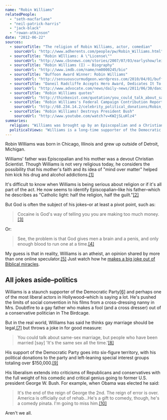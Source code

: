 ```yaml
---
name: "Robin Williams"
relatedPeople:
  - "seth-macfarlane"
  - "neil-patrick-harris"
  - "jack-black"
  - "rowan-atkinson"
date: "2012-06-22"
sources:
  - sourceTitle: "The religion of Robin Williams, actor, comedian"
    sourceUrl: "http://www.adherents.com/people/pw/Robin_Williams.html"
  - sourceTitle: "Robin WIlliams: A \"License\""
    sourceUrl: "http://www.cbsnews.com/stories/2007/07/03/earlyshow/leisure/boxoffice/main3011495.shtml"
  - sourceTitle: "Robin Williams (I) – Biography"
    sourceUrl: "http://www.imdb.com/name/nm0000245/bio"
  - sourceTitle: "Buffoon Award Winner: Robin Williams"
    sourceUrl: "http://sensuouscurmudgeon.wordpress.com/2010/04/01/buffoon-award-winner-robin-williams/"
  - sourceTitle: "Daneil Radcliffe Accepts Hero Award, Dedicates It To Suicide Prevention Volunteers"
    sourceUrl: "http://www.advocate.com/news/daily-news/2011/06/30/daniel-radcliffe-accepts-hero-award-dedicates-it-suicide-prevention"
  - sourceTitle: "Robin Williams quotes"
    sourceUrl: "http://thinkexist.com/quotation/you_could_talk_about_same-sex_marriage-but_people/332599.html"
  - sourceTitle: "Robin Williams's Federal Campaign Contribution Report"
    sourceUrl: "http://68.234.14.2/celebrity_political_donations/Robin_Williams.php"
  - sourceTitle: "Robin Williams! Destroys President Bush"
    sourceUrl: "http://www.youtube.com/watch?v=KW2jSLuHlz4"
summaries:
  religion: "Williams was brought up by an Episcopalian and a Christian Scientist. He seems to claim Episcopalian but many speculate that he's really an atheist."
  politicalViews: "Williams is a long-time supporter of the Democratic Party and quite liberal."
---
```


Robin WIlliams was born in Chicago, Illinois and grew up outside of Detroit, Michigan.

Williams' father was Episcopalian and his mother was a devout Christian Scientist. Though Williams is not very religious today, he considers the possibility that his mother's faith and its idea of "mind over matter" helped him kick his drug and alcohol addictions.<a class="source-citation" href="#http%3A%2F%2Fwww.adherents.com%2Fpeople%2Fpw%2FRobin_Williams.html" title="The religion of Robin Williams, actor, comedian">[1]</a>

It's difficult to know when Williams is being serious about religion or if it's all part of the act. He now seems to identify Episcopalian–like his father–which he describes as "Catholic light: half the religion, half the guilt."<a class="source-citation" href="#http%3A%2F%2Fwww.cbsnews.com%2Fstories%2F2007%2F07%2F03%2Fearlyshow%2Fleisure%2Fboxoffice%2Fmain3011495.shtml" title="Robin WIlliams: A &quot;License&quot;">[2]</a>

But God is often the subject of his jokes–or at least a pivot point, such as:

>Cocaine is God's way of telling you you are making too much money.<a class="source-citation" href="#http%3A%2F%2Fwww.imdb.com%2Fname%2Fnm0000245%2Fbio" title="Robin Williams (I) – Biography">[3]</a>

Or:

>See, the problem is that God gives men a brain and a penis, and only enough blood to run one at a time.<a class="source-citation" href="#http%3A%2F%2Fwww.imdb.com%2Fname%2Fnm0000245%2Fbio" title="Robin Williams (I) – Biography">[4]</a>

My guess is that in reality, Williams is an atheist, an opinion shared by more than one online speculator.<a class="source-citation" href="#http%3A%2F%2Fsensuouscurmudgeon.wordpress.com%2F2010%2F04%2F01%2Fbuffoon-award-winner-robin-williams%2F" title="Buffoon Award Winner: Robin Williams">[5]</a> Just watch how he [makes a big joke out of Biblical miracles](http://www.youtube.com/watch?v=gFI_8pHf2f0&feature=relmfu).


## All jokes aside–politics

Williams is a staunch supporter of the Democratic Party<a class="source-citation" href="#http%3A%2F%2Fwww.imdb.com%2Fname%2Fnm0000245%2Fbio" title="Robin Williams (I) – Biography">[6]</a> and perhaps one of the most liberal actors in Hollywood–which is saying a lot. He's pushed the limits of social convention in his films from a cross-dressing nanny in Mrs. Doubtfire to a gay father who makes a fool (and a cross dresser) out of a conservative politician in The Birdcage.

But in the real world, Williams has said he thinks gay marriage should be legal,<a class="source-citation" href="#http%3A%2F%2Fwww.advocate.com%2Fnews%2Fdaily-news%2F2011%2F06%2F30%2Fdaniel-radcliffe-accepts-hero-award-dedicates-it-suicide-prevention" title="Daneil Radcliffe Accepts Hero Award, Dedicates It To Suicide Prevention Volunteers">[7]</a> but throws a joke in for good measure:

>You could talk about same-sex marriage, but people who have been married [say] 'It's the same sex all the time.'<a class="source-citation" href="#http%3A%2F%2Fthinkexist.com%2Fquotation%2Fyou_could_talk_about_same-sex_marriage-but_people%2F332599.html" title="Robin Williams quotes">[8]</a>

His support of the Democratic Party goes into six-figure territory, with his political donations to the party and left-leaning special interest groups totaling over $150,000.<a class="source-citation" href="#http%3A%2F%2F68.234.14.2%2Fcelebrity_political_donations%2FRobin_Williams.php" title="Robin Williams&apos;s Federal Campaign Contribution Report">[9]</a>

His liberalism extends into criticisms of Republicans and conservatives with the full weight of his comedic and critical genius going to former U.S. president George W. Bush. For example, when Obama was elected he said:

>It's the end of the reign of George the 2nd. The reign of error is over. America is officially out of rehab…He's a gift to comedy, though, he's a comedy pinata. I'm going to miss him.<a class="source-citation" href="#http%3A%2F%2Fwww.youtube.com%2Fwatch%3Fv%3DKW2jSLuHlz4" title="Robin Williams! Destroys President Bush">[10]</a>

Aren't we all.